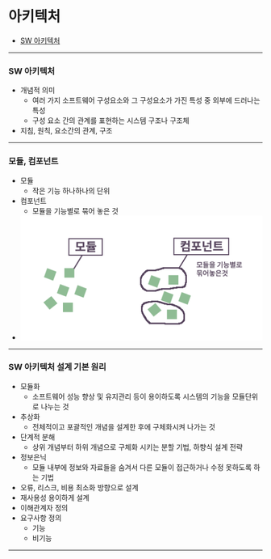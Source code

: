 # 아키텍처

- [SW 아키텍처](https://moo-you.tistory.com/218)

---

### SW 아키텍처

- 개념적 의미
  - 여러 가지 소프트웨어 구성요소와 그 구성요소가 가진 특성 중 외부에 드러나는 특성
  - 구성 요소 간의 관계를 표현하는 시스템 구조나 구조체
- 지침, 원칙, 요소간의 관계, 구조

---

### 모듈, 컴포넌트

- 모듈
  - 작은 기능 하나하나의 단위
- 컴포넌트
  - 모듈을 기능별로 묶어 놓은 것
- ![img](아키텍처.assets/img.png)

---

### SW 아키텍처 설계 기본 원리

- 모듈화
  - 소프트웨어 성능 향상 및 유지관리 등이 용이하도록 시스템의 기능을 모듈단위로 나누는 것
- 추상화
  - 전체적이고 포괄적인 개념을 설계한 후에 구체화시켜 나가는 것
- 단계적 분해
  - 상위 개념부터 하위 개념으로 구체화 시키는 분할 기법, 하향식 설계 전략
- 정보은닉
  - 모듈 내부에 정보와 자료들을 숨겨서 다른 모듈이 접근하거나 수정 못하도록 하는 기법
- 오류, 리스크, 비용 최소화 방향으로 설계
- 재사용성 용이하게 설계
- 이해관계자 정의
- 요구사항 정의
  - 기능
  - 비기능

---

